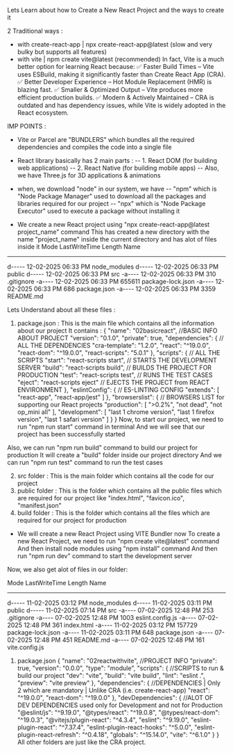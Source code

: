 Lets Learn about how to Create a New React Project and the ways to create it 

2 Traditional ways : 
- with create-react-app | npx create-react-app@latest (slow and very bulky but supports all features)
- with vite | npm create vite@latest (recommended)
In fact, Vite is a much better option for learning React because:
✅ Faster Build Times – Vite uses ESBuild, making it significantly faster than Create React App (CRA).
✅ Better Developer Experience – Hot Module Replacement (HMR) is blazing fast.
✅ Smaller & Optimized Output – Vite produces more efficient production builds.
✅ Modern & Actively Maintained – CRA is outdated and has dependency issues, while Vite is widely adopted in the React ecosystem.


IMP POINTS : 
- Vite or Parcel are "BUNDLERS" which bundles all the required dependencies and compiles the code into a single file

- React library basically has 2 main parts : 
-- 1. React DOM (for building web applications) 
-- 2. React Native (for building mobile apps)
-- Also, we have Three.js for 3D applications & animations

- when, we download "node" in our system, we have 
-- "npm" which is "Node Package Manager" used to download all the packages and libraries required for our project
-- "npx" which is "Node Package Executor" used to execute a package without installing it


- We create a new React project using "npx create-react-app@latest project_name" command
This has created a new directory with the name "project_name" inside the current directory and has alot of files inside it
Mode                 LastWriteTime         Length Name
----                 -------------         ------ ----
d-----        12-02-2025  06:33 PM                node_modules
d-----        12-02-2025  06:33 PM                public
d-----        12-02-2025  06:33 PM                src
-a----        12-02-2025  06:33 PM            310 .gitignore
-a----        12-02-2025  06:33 PM         655611 package-lock.json
-a----        12-02-2025  06:33 PM            686 package.json
-a----        12-02-2025  06:33 PM           3359 README.md


Lets Understand about all these files : 
1. package.json : This is the main file which contains all the information about our project 
It contains : 
{
  "name": "02basicreact",   //BASIC INFO ABOUT PROJECT
  "version": "0.1.0",
  "private": true,
  "dependencies": {     // ALL THE DEPENDENCIES
    "cra-template": "1.2.0",
    "react": "^19.0.0",
    "react-dom": "^19.0.0",
    "react-scripts": "5.0.1"
  },
  "scripts": {          // ALL THE SCRIPTS
    "start": "react-scripts start", // STARTS THE DEVELOPMENT SERVER
    "build": "react-scripts build", // BUILDS THE PROJECT FOR PRODUCTION
    "test": "react-scripts test", // RUNS THE TEST CASES
    "eject": "react-scripts eject" // EJECTS THE PROJECT from REACT ENVIRONMENT
  },
  "eslintConfig": {     // ES-LINTING CONFIG
    "extends": [
      "react-app",
      "react-app/jest"
    ]
  },
  "browserslist": {     // BROWSERS LIST for supporting our React projects
    "production": [
      ">0.2%",
      "not dead",
      "not op_mini all"
    ],
    "development": [
      "last 1 chrome version",
      "last 1 firefox version",
      "last 1 safari version"
    ]
  }
}
Now, to start our project, we need to run "npm run start" command in terminal
And we will see that our project has been successfully started

Also, we can run "npm run build" command to build our project for production
It will create a "build" folder inside our project directory
And we can run "npm run test" command to run the test cases

2. src folder : This is the main folder which contains all the code for our project
3. public folder : This is the folder which contains all the public files which are required for our project like "index.html", "favicon.ico", "manifest.json"
4. build folder : This is the folder which contains all the files which are required for our project for production



- We will create a new React Project using VITE Bundler now
To create a new React Project, we need to run "npm create vite@latest" command
And then install node modules using "npm install" command
And then run "npm run dev" command to start the development server

Now, we also get alot of files in our folder:


Mode                 LastWriteTime         Length Name
----                 -------------         ------ ----
d-----        11-02-2025  03:12 PM                node_modules
d-----        11-02-2025  03:11 PM                public
d-----        11-02-2025  07:14 PM                src
-a----        07-02-2025  12:48 PM            253 .gitignore
-a----        07-02-2025  12:48 PM           1003 eslint.config.js
-a----        07-02-2025  12:48 PM            361 index.html
-a----        11-02-2025  03:12 PM         157729 package-lock.json
-a----        11-02-2025  03:11 PM            648 package.json
-a----        07-02-2025  12:48 PM            451 README.md
-a----        07-02-2025  12:48 PM            161 vite.config.js

1. package.json
{
  "name": "02reactwithvite", //PROJECT INFO
  "private": true,
  "version": "0.0.0",
  "type": "module",
  "scripts": {          //SCRIPTS to run & build our project 
    "dev": "vite",
    "build": "vite build",
    "lint": "eslint .",
    "preview": "vite preview"
  },
  "dependencies": { //DEPENDENCIES | Only 2 which are mandatory | Unlike CRA (i.e. create-react-app)
    "react": "^19.0.0",
    "react-dom": "^19.0.0"
  },
  "devDependencies": {  //ALOT OF DEV DEPENDENCIES used only for Development and not for Production
    "@eslint/js": "^9.19.0",
    "@types/react": "^19.0.8",
    "@types/react-dom": "^19.0.3",
    "@vitejs/plugin-react": "^4.3.4",
    "eslint": "^9.19.0",
    "eslint-plugin-react": "^7.37.4",
    "eslint-plugin-react-hooks": "^5.0.0",
    "eslint-plugin-react-refresh": "^0.4.18",
    "globals": "^15.14.0",
    "vite": "^6.1.0"
  }
}
All other folders are just like the CRA project. 




